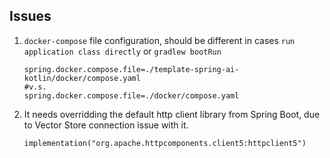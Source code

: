 
## Issues

1. `docker-compose` file configuration, should be different in cases `run application class directly` or `gradlew bootRun`
    ```shell
    spring.docker.compose.file=./template-spring-ai-kotlin/docker/compose.yaml
    #v.s.
    spring.docker.compose.file=./docker/compose.yaml
    ```
2. It needs overridding the default http client library from Spring Boot, due to Vector Store connection issue with it.
    ```shell
    implementation("org.apache.httpcomponents.client5:httpclient5")
    ```